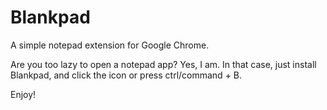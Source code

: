 # Blankpad
A simple notepad extension for Google Chrome.

Are you too lazy to open a notepad app? Yes, I am.
In that case, just install Blankpad, and click the icon or press ctrl/command + B.

Enjoy!

